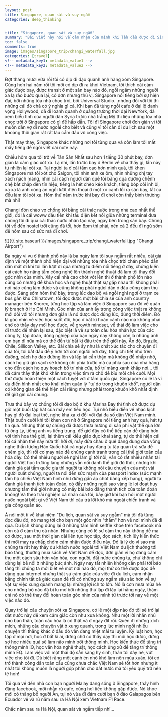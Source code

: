 ```yaml
---
layout: post  
title: Singapore, quan sát và suy ngẫm    
categories: deep_thinking  


title: "Singapore, quan sát và suy ngẫm"
summary: "Bài viết này nói về cảm nhận của mình khi lần đầu được đi Singapore..."
toc: false
comments: true
image: images/singapore_trip/changi_waterfall.jpg
categories: [travel]
<!-- metadata_key1: metadata_value1 -->
<!-- metadata_key2: metadata_value2 -->
---
```


Đợt tháng mười vừa rồi tôi có dịp đi dạo quanh anh hàng xóm Singapore. Cũng hơn hai năm rồi tôi mới có dịp đi ra khỏi Vietnam,
tôi thích cái cảm giác được bay, được transit ở một sân bay nào đó, ngồi ngắm những người xa lạ rảo bước qua lại, cô đơn 
nhưng thú vị. Singapore nổi tiếng bởi sự hiện đại, bởi những tòa nhà chọc trời, bởi Universal Studio...nhưng đối với tôi 
thì những cái đó chả có ý nghĩa gì cả. Khi bạn đã từng ngồi cafe ở đại lộ danh vọng Hollywood, đã đi loanh quanh ở quảng 
trường thời đại NewYork, đã xem biểu tình của người dân Syria trước nhà trắng Mỹ thì liệu những tòa nhà chọc trời ở Singapore 
có gì để hấp dẫn. Tôi đi Singapore chơi đơn giản vì tôi muốn dẫn vợ đi nước ngoài cho biết và cũng vì tôi cần đi 
du lịch sau một khoảng thời gian rất rất lâu cắm đầu vô công việc. 

Thật may thay, Singapore khác những nơi tôi từng qua và còn làm tôi mất mấy tiếng để ngồi viết cái note này. 

Chiều hôm qua tôi trở về Tân Sân Nhất sau hơn 1 tiếng 30 phút bay, đơn giản là cảm giác xót xa. Lạ nhỉ, lần trước bay ở 
Berlin về chả thấy gì, lần này tự nhiên lại xót xa. Tại người ta ở cái tầm cao hơn mình quá, tôi khen Singapore mà tôi xót cho Saigon, 
tôi nhìn anh xe ôm, nhìn những chị tay xách nách mang, nhìn cái cách người dân quê tôi băng qua đường chễnh chệ bất chấp 
đèn tín hiệu, tiếng la hét chèo kéo khách, tiếng bóp còi inh ỏi, xa xa là anh công an ngồi lướt điện thoại ở một xó cạnh
 lối ra sân bay, tất cả đều làm tôi xót xa. Hôm thứ năm trước khi bay đi chơi còn thấy bình thường mà nhỉ!

Changi đón chào vợ chồng tôi bằng cái thác nước trong nhà cao nhất thế giới, đó là cái woww đầu tiên khi tàu 
điện kết nối giữa những terminal đưa chúng tôi đi qua cái thác nước nhân tạo này, ngay bên trong sân bay. Chúng tôi về đến 
hostel trời cũng đã tối, hơn 8pm thì phải, nên cả 2 đều đi ngủ sớm để hôm sau có sức mà đi chơi. 

![]({{ site.baseurl }}/images/singapore_trip/changi_waterfall.jpg "Changi Airport")

Ba ngày vi vu ở thành phố này là ba ngày làm tôi suy ngẫm rất nhiều, cái giả định về một thành phố hiện đại với những tòa 
nhà chọc trời chán phèo dần dần mất đi khi tôi lần lượt đi qua những tụ điểm nổi tiếng ở đây, chứng kiến cái cách họ nâng
 tầm công nghệ lên thành nghê thuật đã làm tôi thay đổi góc nhìn của mình. 
 Xây cái nhà cao chót vót lên thì ở thành phố lớn nào cũng có nhưng để khoa học và nghệ thuật thật sự gặp nhau thì không phải nơi nào 
 cũng làm được và cũng không phải người dân ở đâu cũng cảm thụ được. Sáng sớm hôm thứ bảy, trong lúc dạo bộ và ngồi nghỉ ngơi ở trạm xe bus gần khu Chinatown, tôi đọc được một bài chia sẻ của anh country manager bên 
 Knorex, từng học tập và làm việc ở Singapore sau đó về quản lý branch ở Ho Chi Minh. Góc nhìn của anh ấy trong công việc 
 thật ra không mới đối với tôi nhưng đơn giản là nó được đọc đúng lúc, đúng thời điểm. Đó là góc nhìn về việc học suốt đời, học ở bất kì 
 hoàn cảnh nào mà không phải chờ có thầy dạy mới học được, về growth mindset, về thái độ làm việc cho đi trước để nhận lại sau, đặc biệt 
 là về sự toàn cầu hóa nhân lực của các công ty, tập đoàn, đồng nghiệp của bạn ngày nay không còn là những anh em bạn dì
 nữa mà có thể đến từ bất kì đâu trên thế giới này, Ấn độ, Brazile, Chile, Sillicon Valley, etc. Bài chia sẻ ấy như là 
 chất xúc tác cho chuyến đi của tôi, tôi bắt đầu để ý hơn tới con người nơi đây, từng chi tiết nhỏ trên đường, cách họ 
 đào đường lên và lấp lại cẩn thận mà không để nhấp nhô, cách họ giữ gìn sạch sẽ không chỉ phía trước mà cả phía sau của 
  nhà hàng cho đến cách họ quy hoạch bố trí nhà cửa, bố trí mảng xanh khắp nơi...
 tôi đã cảm thấy thật khó khăn trong việc tìm ra chỗ để bĩu môi chê cười. Mọi thứ được hoàn thiện một cách tuyệt vời ở tầm
 quốc gia, Singapore có lẽ là ví dụ điển hình nhất cho khái niệm quản lý "tự do trong khuôn khổ", người dân có không gian 
 để thể hiện cái riêng nhưng phải trong khuôn khổ nhất định để giữ gìn cái chung. 
 
 Trưa thứ bảy vợ chồng tôi đi dạo bộ ở khu Marina Bay thì tình cờ được dự giờ một buổi tập hát của mấy em tiểu học. Tụi nhỏ
 biểu diễn về nhạc kịch hay gì đó đại loại thế, nghe khá xa xỉ đối với đại đa số dân Việt Nam mình. Thật buồn cười khi tôi
 khen con nít ở Singapore nói tiếng anh hay quá, hát tự tin quá. Nhưng thật sự chúng đã được thừa hưởng di sản phi vật thể 
 quá lớn từ ông Lý, tiếng anh vs tiếng trung, để giờ đây có thể tiếp cận dễ dàng hơn với tinh hoa thế giới, lại thêm cái kiểu 
 giáo dục khai sáng, tự do thể hiện cái tôi cá nhân thế này nữa thì hỡi ơi, mấy đứa cháu ở quê đang đung đưa võng nghe thần 
 tượng Hàn Quốc hát cả ngày hay đang tụ tập quán trà sữa để chém gió, thì rồi cơ may nào để chúng cạnh tranh trong cái 
  thế giới toàn cầu hóa đây. Có thể nhiều người sẽ nghĩ làm gì tới nỗi, vẫn có rất nhiều nhân tài người Việt học trường làng
  những vẫn nổi danh thế giới đó thôi, nhưng khi đánh giá cái tầm quốc gia thì người ta không nói câu chuyện của một vài người xuất chúng,
  người ta nói đến sức mạnh của passport index (sức mạnh tấm hộ chiếu Việt Nam hình như đứng gần áp chót bảng xếp hạng), 
  người ta đánh giá thành tích toàn đoàn, có đấy những ngôi sao vàng lẻ loi đoạt huy chương tầm thế giới nhưng có mấy bài báo đăng thành 
  tích của toàn đoàn không! Và theo trải nghiệm cá nhân của tôi, bây giờ khi bạn hỏi một người nước ngoài biết gì về Việt 
  Nam thì câu trả lời khó mà ngoài chiến tranh và gia công quần áo.  
  
À nói một tí về khái niệm "Du lịch, quan sát và suy ngẫm" mà tôi đã từng đọc đâu đó, nó mang tới cho bạn một góc nhìn "thấm" hơn về nơi mình
đã đi qua. Du lịch không dừng lại ở những tấm hình selffie khoe trên facebook mà còn cả ở cảm thụ cá nhân. Nhưng cũng có 
lẽ sự cảm thụ này không dễ mà có được, sau một thời gian dài liên tục học tập, đọc sách, tích lũy kiến thức thì mới may ra
chấp chớm cảm nhận được điều này. Đó là lý do vì sao mà chúng ta rất hay thấy du khách nước ngoài tới Việt Nam du lịch thường 
tới bảo tàng, thường mua sách về Việt Nam để đọc, đơn giản vì họ đang cảm thụ một cách sâu hơn văn hóa, con người, đất
 nước chúng ta, chứ không chỉ dừng lại bề nổi ở những bức ảnh. Ngày nay tất nhiên không cần
phải tới bảo tàng thì chúng ta mới biết về một nơi nào đó, mọi thứ có thể được đọc dễ dàng qua internet nhưng thật sự cảm
giác của việc đi du lịch, cảm nhận bằng chính tất cả giác quan để rồi có những suy ngẫm sâu sắc hơn về sự vật sự việc 
 xung quanh mang lại những lợi ích to lớn. Nó là cơn mưa mùa hè
cho những bộ não đã bị lu mờ bởi những thứ lặp đi lặp lại hằng ngày, thậm chí nó có thể thay đổi hoàn toàn góc nhìn của 
mình từ trước tới nay về một việc nào đó.

Quay trở lại câu chuyện xót xa Singapore, có lẽ một dịp nào đó tôi sẽ trở lại đất nước này để xem cảm giác còn như xưa không.
Như một lời nhắn nhủ cho bản thân, toàn cầu hóa là có thật và ở ngay đít rồi. Quên đi những xích mích, những câu chuyện vặt
 ở xung quanh, trong lúc mình ngồi nhiều chuyện thì thằng khác ở đâu đó vẫn đang miệt mài tu luyện. Kỷ luật hơn, 
 học tập ở mọi nơi, học ở bất kì ai, đừng chờ có thầy dạy thì mới học được, đừng sợ học nhiều quá sẽ làm não mình bớt thông minh. 
 Học kiến thức để tăng trí thông mình IQ, học văn hóa nghệ thuật, học cách ửng xử để tăng trí thông minh EQ. 
Làm việc với một thái độ sẵn sàng hy sinh, thân tôi đây nè, vứt việc cho tôi đi. Dù biết rằng một cánh én nhỏ khó làm nên mùa 
xuân, tôi có trở thành công dân toàn cầu cũng chưa chắc Việt Nam sẽ tốt hơn nhưng ít nhất tôi không muốn là người góp phần cho đất nước mà tôi yêu quý trở nên tệ hơn!

Tối qua về đến nhà con bạn người Malay đang sống ở Singapore, thấy hình đăng facebook, mới nhắn rủ cafe, cũng hơi tiếc không
gặp được. Nó khoe mới có thằng bồ người Ấn, tụi nó vừa đi đám cưới bạn ở đảo Galapagos bên Ecuador về và rủ năm sau ra Hà Nội xem Vietnam F1 Race.

Chắc năm sau ra Hà Nội, quan sát và ngẫm tiếp nhỉ...



